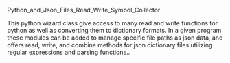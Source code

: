 Python_and_Json_Files_Read_Write_Symbol_Collector

This python wizard class give access to many read and write functions for python as well as converting them to dictionary formats. In a given program these modules can be added to manage specific file paths as json data, and offers read, write, and combine methods for json dictionary files utilizing regular expressions and parsing functions..
